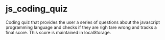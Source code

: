 # js_coding_quiz
Coding quiz that provides the user a series of questions about the javascript programming language and checks if they are righ tare wrong and tracks a final score. This score is maintained in localStorage.
